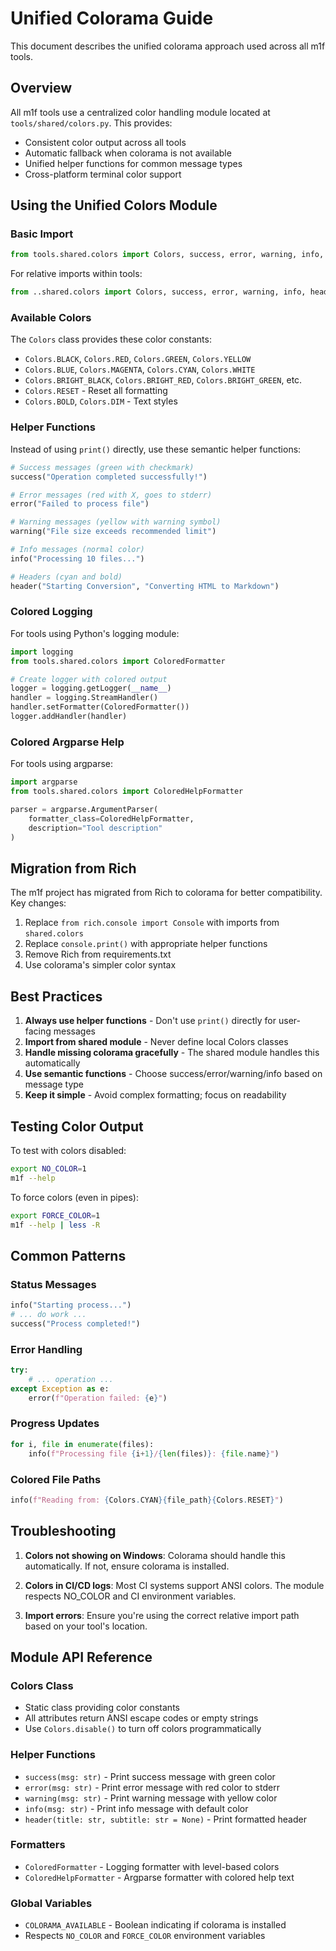 # Unified Colorama Guide

This document describes the unified colorama approach used across all m1f tools.

## Overview

All m1f tools use a centralized color handling module located at
`tools/shared/colors.py`. This provides:

- Consistent color output across all tools
- Automatic fallback when colorama is not available
- Unified helper functions for common message types
- Cross-platform terminal color support

## Using the Unified Colors Module

### Basic Import

```python
from tools.shared.colors import Colors, success, error, warning, info, header
```

For relative imports within tools:

```python
from ..shared.colors import Colors, success, error, warning, info, header
```

### Available Colors

The `Colors` class provides these color constants:

- `Colors.BLACK`, `Colors.RED`, `Colors.GREEN`, `Colors.YELLOW`
- `Colors.BLUE`, `Colors.MAGENTA`, `Colors.CYAN`, `Colors.WHITE`
- `Colors.BRIGHT_BLACK`, `Colors.BRIGHT_RED`, `Colors.BRIGHT_GREEN`, etc.
- `Colors.RESET` - Reset all formatting
- `Colors.BOLD`, `Colors.DIM` - Text styles

### Helper Functions

Instead of using `print()` directly, use these semantic helper functions:

```python
# Success messages (green with checkmark)
success("Operation completed successfully!")

# Error messages (red with X, goes to stderr)
error("Failed to process file")

# Warning messages (yellow with warning symbol)
warning("File size exceeds recommended limit")

# Info messages (normal color)
info("Processing 10 files...")

# Headers (cyan and bold)
header("Starting Conversion", "Converting HTML to Markdown")
```

### Colored Logging

For tools using Python's logging module:

```python
import logging
from tools.shared.colors import ColoredFormatter

# Create logger with colored output
logger = logging.getLogger(__name__)
handler = logging.StreamHandler()
handler.setFormatter(ColoredFormatter())
logger.addHandler(handler)
```

### Colored Argparse Help

For tools using argparse:

```python
import argparse
from tools.shared.colors import ColoredHelpFormatter

parser = argparse.ArgumentParser(
    formatter_class=ColoredHelpFormatter,
    description="Tool description"
)
```

## Migration from Rich

The m1f project has migrated from Rich to colorama for better compatibility. Key
changes:

1. Replace `from rich.console import Console` with imports from `shared.colors`
2. Replace `console.print()` with appropriate helper functions
3. Remove Rich from requirements.txt
4. Use colorama's simpler color syntax

## Best Practices

1. **Always use helper functions** - Don't use `print()` directly for
   user-facing messages
2. **Import from shared module** - Never define local Colors classes
3. **Handle missing colorama gracefully** - The shared module handles this
   automatically
4. **Use semantic functions** - Choose success/error/warning/info based on
   message type
5. **Keep it simple** - Avoid complex formatting; focus on readability

## Testing Color Output

To test with colors disabled:

```bash
export NO_COLOR=1
m1f --help
```

To force colors (even in pipes):

```bash
export FORCE_COLOR=1
m1f --help | less -R
```

## Common Patterns

### Status Messages

```python
info("Starting process...")
# ... do work ...
success("Process completed!")
```

### Error Handling

```python
try:
    # ... operation ...
except Exception as e:
    error(f"Operation failed: {e}")
```

### Progress Updates

```python
for i, file in enumerate(files):
    info(f"Processing file {i+1}/{len(files)}: {file.name}")
```

### Colored File Paths

```python
info(f"Reading from: {Colors.CYAN}{file_path}{Colors.RESET}")
```

## Troubleshooting

1. **Colors not showing on Windows**: Colorama should handle this automatically.
   If not, ensure colorama is installed.

2. **Colors in CI/CD logs**: Most CI systems support ANSI colors. The module
   respects NO_COLOR and CI environment variables.

3. **Import errors**: Ensure you're using the correct relative import path based
   on your tool's location.

## Module API Reference

### Colors Class

- Static class providing color constants
- All attributes return ANSI escape codes or empty strings
- Use `Colors.disable()` to turn off colors programmatically

### Helper Functions

- `success(msg: str)` - Print success message with green color
- `error(msg: str)` - Print error message with red color to stderr
- `warning(msg: str)` - Print warning message with yellow color
- `info(msg: str)` - Print info message with default color
- `header(title: str, subtitle: str = None)` - Print formatted header

### Formatters

- `ColoredFormatter` - Logging formatter with level-based colors
- `ColoredHelpFormatter` - Argparse formatter with colored help text

### Global Variables

- `COLORAMA_AVAILABLE` - Boolean indicating if colorama is installed
- Respects `NO_COLOR` and `FORCE_COLOR` environment variables
